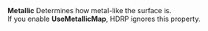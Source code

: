 <tr>
<td><strong>Metallic</strong></td>
<td></td>
<td></td>
<td>Determines how metal-like the surface is.<br/>If you enable <strong>UseMetallicMap</strong>, HDRP ignores this property.</td>
</tr>
